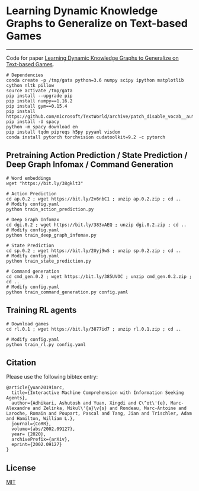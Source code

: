 # Learning Dynamic Knowledge Graphs to Generalize on Text-based Games
---------------------------------------------------------------------------
Code for paper [Learning Dynamic Knowledge Graphs to Generalize on Text-based Games](https://arxiv.org/abs/2002.09127).

```
# Dependencies
conda create -p /tmp/gata python=3.6 numpy scipy ipython matplotlib cython nltk pillow
source activate /tmp/gata
pip install --upgrade pip
pip install numpy==1.16.2
pip install gym==0.15.4
pip install https://github.com/microsoft/TextWorld/archive/patch_disable_vocab__auto_extraction.zip
pip install -U spacy
python -m spacy download en
pip install tqdm pipreqs h5py pyyaml visdom
conda install pytorch torchvision cudatoolkit=9.2 -c pytorch
```

## Pretraining Action Prediction / State Prediction / Deep Graph Infomax / Command Generation
```
# Word embeddings
wget "https://bit.ly/38gklt3"

# Action Prediction
cd ap.0.2 ; wget https://bit.ly/2v6nbC1 ; unzip ap.0.2.zip ; cd ..
# Modify config.yaml
python train_action_prediction.py

# Deep Graph Infomax
cd dgi.0.2 ; wget https://bit.ly/383vAEQ ; unzip dgi.0.2.zip ; cd ..
# Modify config.yaml
python train_deep_graph_infomax.py

# State Prediction
cd sp.0.2 ; wget https://bit.ly/2Uyj9wS ; unzip sp.0.2.zip ; cd ..
# Modify config.yaml
python train_state_prediction.py

# Command generation
cd cmd_gen.0.2 ; wget https://bit.ly/385UVOC ; unzip cmd_gen.0.2.zip ; cd ..
# Modify config.yaml
python train_command_generation.py config.yaml
```

## Training RL agents

```
# Download games
cd rl.0.1 ; wget https://bit.ly/3877id7 ; unzip rl.0.1.zip ; cd ..

# Modify config.yaml
python train_rl.py config.yaml
```

## Citation

Please use the following bibtex entry:
```
@article{yuan2019imrc,
  title={Interactive Machine Comprehension with Information Seeking Agents},
  author={Adhikari, Ashutosh and Yuan, Xingdi and C\^ot\'{e}, Marc-Alexandre and Zelinka, Mikul\'{a}\v{s} and Rondeau, Marc-Antoine and Laroche, Romain and Poupart, Pascal and Tang, Jian and Trischler, Adam and Hamilton, William L.},
  journal={CoRR},
  volume={abs/2002.09127},
  year= {2020},
  archivePrefix={arXiv},
  eprint={2002.09127}
}
```

## License

[MIT](./LICENSE)
